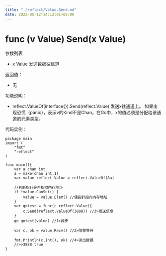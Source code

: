 ```yaml
---
title: "./reflect/Value.Send.md"
date: 2022-05-12T14:13:01+08:00
---
```

# func (v Value) Send(x Value)

参数列表

- x Value 发送数据往信道

返回值：

- 无

功能说明：

- reflect.ValueOf(interface{}).Send(reflect.Value) 发送x往通道上。 如果出现恐慌（panic），表示v的Kind不是Chan。在Go中，x的值必须是分配给该通道的元素类型。

代码实例：
	
	package main
	import (
		"fmt"
		"reflect"
	)
	
	func main(){
		var a chan int
		a = make(chan int,1)
		var value reflect.Value = reflect.ValueOf(&a)
		
		//判断指针是否指向内存地址
		if !value.CanSet() {
			value = value.Elem() //使指针指向内存地址
		}
		var gotest = func(c reflect.Value){
			c.Send(reflect.ValueOf(3888)) //3>发送信息
		}
		go gotest(value) //1>异步
		
		var c, ok = value.Recv() //2>阻塞等待
		
		fmt.Println(c.Int(), ok) //4>读出数据
		//>>3888 true
	}
